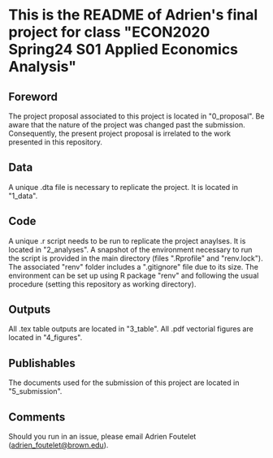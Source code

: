 # This is the README of Adrien's final project for class "ECON2020 Spring24 S01 Applied Economics Analysis"

## Foreword
The project proposal associated to this project is located in "0_proposal". Be aware that the nature of the project was changed past the submission. Consequently, the present project proposal is irrelated to the work presented in this repository.

## Data
A unique .dta file is necessary to replicate the project. It is located in "1_data".

## Code
A unique .r script needs to be run to replicate the project anaylses. It is located in "2_analyses". A snapshot of the environment necessary to run the script is provided in the main directory (files ".Rprofile" and "renv.lock"). The associated "renv" folder includes a ".gitignore" file due to its size. The environment can be set up using R package "renv" and following the usual procedure (setting this repository as working directory).

## Outputs
All .tex table outputs are located in "3_table". All .pdf vectorial figures are located in "4_figures".

## Publishables
The documents used for the submission of this project are located in "5_submission".

## Comments
Should you run in an issue, please email Adrien Foutelet (adrien_foutelet@brown.edu).
